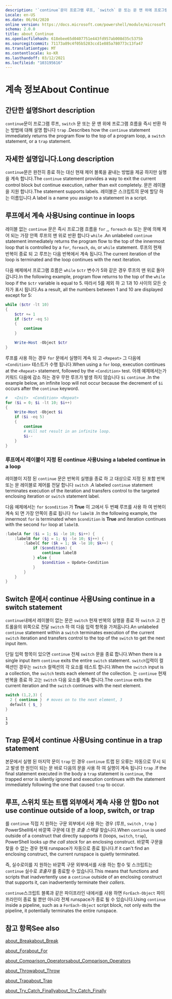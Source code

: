 ```yaml
---
description: '`continue`문이 프로그램 루프, `switch` 문 또는 문 맨 위에 프로그램 흐름을 즉시 반환 하는 방법에 대해 설명 합니다 `trap` .'
Locale: en-US
ms.date: 06/04/2020
online version: https://docs.microsoft.com/powershell/module/microsoft.powershell.core/about/about_continue?view=powershell-7.2&WT.mc_id=ps-gethelp
schema: 2.0.0
title: about_Continue
ms.openlocfilehash: 618ebee65d0407751e443fd957ab008d35c5375b
ms.sourcegitcommit: 71173a89c4f05b5283ccd1e885a780773c13fa47
ms.translationtype: MT
ms.contentlocale: ko-KR
ms.lasthandoff: 03/12/2021
ms.locfileid: "103195616"
---
```

# <a name="about-continue"></a><span data-ttu-id="6f8de-103">계속 정보</span><span class="sxs-lookup"><span data-stu-id="6f8de-103">About Continue</span></span>

## <a name="short-description"></a><span data-ttu-id="6f8de-104">간단한 설명</span><span class="sxs-lookup"><span data-stu-id="6f8de-104">Short description</span></span>

<span data-ttu-id="6f8de-105">`continue`문이 프로그램 루프, `switch` 문 또는 문 맨 위에 프로그램 흐름을 즉시 반환 하는 방법에 대해 설명 합니다 `trap` .</span><span class="sxs-lookup"><span data-stu-id="6f8de-105">Describes how the `continue` statement immediately returns the program flow to the top of a program loop, a `switch` statement, or a `trap` statement.</span></span>

## <a name="long-description"></a><span data-ttu-id="6f8de-106">자세한 설명입니다.</span><span class="sxs-lookup"><span data-stu-id="6f8de-106">Long description</span></span>

<span data-ttu-id="6f8de-107">`continue`문은 완전히 종료 하는 대신 현재 제어 블록을 끝내는 방법을 제공 하지만 실행을 계속 합니다.</span><span class="sxs-lookup"><span data-stu-id="6f8de-107">The `continue` statement provides a way to exit the current control block but continue execution, rather than exit completely.</span></span> <span data-ttu-id="6f8de-108">문은 레이블을 지원 합니다.</span><span class="sxs-lookup"><span data-stu-id="6f8de-108">The statement supports labels.</span></span>
<span data-ttu-id="6f8de-109">레이블은 스크립트의 문에 할당 하는 이름입니다.</span><span class="sxs-lookup"><span data-stu-id="6f8de-109">A label is a name you assign to a statement in a script.</span></span>

## <a name="using-continue-in-loops"></a><span data-ttu-id="6f8de-110">루프에서 계속 사용</span><span class="sxs-lookup"><span data-stu-id="6f8de-110">Using continue in loops</span></span>

<span data-ttu-id="6f8de-111">레이블 없는 `continue` 문은 즉시 프로그램 흐름을 `for` ,, `foreach` `do` 또는 문에 의해 제어 되는 가장 안쪽 루프의 맨 위로 반환 합니다 `while` .</span><span class="sxs-lookup"><span data-stu-id="6f8de-111">An unlabeled `continue` statement immediately returns the program flow to the top of the innermost loop that is controlled by a `for`, `foreach`, `do`, or `while` statement.</span></span> <span data-ttu-id="6f8de-112">루프의 현재 반복이 종료 되 고 루프는 다음 반복에서 계속 됩니다.</span><span class="sxs-lookup"><span data-stu-id="6f8de-112">The current iteration of the loop is terminated and the loop continues with the next iteration.</span></span>

<span data-ttu-id="6f8de-113">다음 예제에서 프로그램 흐름은 `while` `$ctr` 변수가 5와 같은 경우 루프의 맨 위로 돌아갑니다.</span><span class="sxs-lookup"><span data-stu-id="6f8de-113">In the following example, program flow returns to the top of the `while` loop if the `$ctr` variable is equal to 5.</span></span> <span data-ttu-id="6f8de-114">따라서 5를 제외 하 고 1과 10 사이의 모든 숫자가 표시 됩니다.</span><span class="sxs-lookup"><span data-stu-id="6f8de-114">As a result, all the numbers between 1 and 10 are displayed except for 5:</span></span>

```powershell
while ($ctr -lt 10)
{
    $ctr += 1
    if ($ctr -eq 5)
    {
        continue
    }

    Write-Host -Object $ctr
}
```

<span data-ttu-id="6f8de-115">루프를 사용 하는 경우 `for` 문에서 실행이 계속 되 고 `<Repeat>` 그 다음에 `<Condition>` 테스트가 수행 됩니다.</span><span class="sxs-lookup"><span data-stu-id="6f8de-115">When using a `for` loop, execution continues at the `<Repeat>` statement, followed by the `<Condition>` test.</span></span> <span data-ttu-id="6f8de-116">아래 예제에서는가 키워드 다음에 감소 하는 경우 무한 루프가 발생 하지 않습니다 `$i` `continue` .</span><span class="sxs-lookup"><span data-stu-id="6f8de-116">In the example below, an infinite loop will not occur because the decrement of `$i` occurs after the `continue` keyword.</span></span>

```powershell
#   <Init>  <Condition> <Repeat>
for ($i = 0; $i -lt 10; $i++)
{
    Write-Host -Object $i
    if ($i -eq 5)
    {
        continue
        # Will not result in an infinite loop.
        $i--
    }
}
```

### <a name="using-a-labeled-continue-in-a-loop"></a><span data-ttu-id="6f8de-117">루프에서 레이블이 지정 된 continue 사용</span><span class="sxs-lookup"><span data-stu-id="6f8de-117">Using a labeled continue in a loop</span></span>

<span data-ttu-id="6f8de-118">레이블이 지정 된 `continue` 문은 반복의 실행을 종료 하 고 대상으로 지정 된 포함 반복 또는 문 레이블로 제어를 전달 합니다 `switch` .</span><span class="sxs-lookup"><span data-stu-id="6f8de-118">A labeled `continue` statement terminates execution of the iteration and transfers control to the targeted enclosing iteration or `switch` statement label.</span></span>

<span data-ttu-id="6f8de-119">다음 예제에서는 `for` `$condition` 가 **True** 이 고에서 두 번째 루프를 사용 하 여 반복이 계속 되 면 가장 안쪽이 종료 됩니다 `for` `labelB` .</span><span class="sxs-lookup"><span data-stu-id="6f8de-119">In the following example, the innermost `for` is terminated when `$condition` is **True** and iteration continues with the second `for` loop at `labelB`.</span></span>

```powershell
:labelA for ($i = 1; $i -le 10; $i++) {
    :labelB for ($j = 1; $j -le 10; $j++) {
        :labelC for ($k = 1; $k -le 10; $k++) {
            if ($condition) {
                continue labelB
            } else {
                $condition = Update-Condition
            }
        }
    }
}
```

## <a name="using-continue-in-a-switch-statement"></a><span data-ttu-id="6f8de-120">Switch 문에서 continue 사용</span><span class="sxs-lookup"><span data-stu-id="6f8de-120">Using continue in a switch statement</span></span>

<span data-ttu-id="6f8de-121">`continue`내에서 레이블이 없는 문은 `switch` 현재 반복의 실행을 종료 하 `switch` 고 컨트롤을의 위쪽으로 전달 `switch` 하 여 다음 입력 항목을 가져옵니다.</span><span class="sxs-lookup"><span data-stu-id="6f8de-121">An unlabeled `continue` statement within a `switch` terminates execution of the current `switch` iteration and transfers control to the top of the `switch` to get the next input item.</span></span>

<span data-ttu-id="6f8de-122">단일 입력 항목이 있으면 `continue` 전체 `switch` 문을 종료 합니다.</span><span class="sxs-lookup"><span data-stu-id="6f8de-122">When there is a single input item `continue` exits the entire `switch` statement.</span></span>
<span data-ttu-id="6f8de-123">`switch`입력이 컬렉션인 경우는 `switch` 컬렉션의 각 요소를 테스트 합니다.</span><span class="sxs-lookup"><span data-stu-id="6f8de-123">When the `switch` input is a collection, the `switch` tests each element of the collection.</span></span> <span data-ttu-id="6f8de-124">는 `continue` 현재 반복을 종료 하 고는 `switch` 다음 요소를 계속 합니다.</span><span class="sxs-lookup"><span data-stu-id="6f8de-124">The `continue` exits the current iteration and the `switch` continues with the next element.</span></span>

```powershell
switch (1,2,3) {
  2 { continue }  # moves on to the next element, 3
  default { $_ }
}
```

```Output
1
3
```

## <a name="using-continue-in-a-trap-statement"></a><span data-ttu-id="6f8de-125">Trap 문에서 continue 사용</span><span class="sxs-lookup"><span data-stu-id="6f8de-125">Using continue in a trap statement</span></span>

<span data-ttu-id="6f8de-126">본문에서 실행 된 마지막 문이 `trap` 인 경우 `continue` 트랩 된 오류는 자동으로 무시 되 고 발생 한 원인이 되는 문 바로 다음의 문을 사용 하 여 실행이 계속 됩니다 `trap` .</span><span class="sxs-lookup"><span data-stu-id="6f8de-126">If the final statement executed in the body a `trap` statement is `continue`, the trapped error is silently ignored and execution continues with the statement immediately following the one that caused `trap` to occur.</span></span>

## <a name="do-not-use-continue-outside-of-a-loop-switch-or-trap"></a><span data-ttu-id="6f8de-127">루프, 스위치 또는 트랩 외부에서 계속 사용 안 함</span><span class="sxs-lookup"><span data-stu-id="6f8de-127">Do not use continue outside of a loop, switch, or trap</span></span>

<span data-ttu-id="6f8de-128">를 `continue` 직접 지 원하는 구문 외부에서 사용 하는 경우 (루프, `switch` , `trap` ) PowerShell에서 바깥쪽 구문에 대 한 _호출 스택을_ 찾습니다.</span><span class="sxs-lookup"><span data-stu-id="6f8de-128">When `continue` is used outside of a construct that directly supports it (loops, `switch`, `trap`), PowerShell looks _up the call stack_ for an enclosing construct.</span></span> <span data-ttu-id="6f8de-129">바깥쪽 구문을 찾을 수 없는 경우 현재 runspace가 자동으로 종료 됩니다.</span><span class="sxs-lookup"><span data-stu-id="6f8de-129">If it can't find an enclosing construct, the current runspace is quietly terminated.</span></span>

<span data-ttu-id="6f8de-130">즉, 실수로이를 지 원하는 바깥쪽 구문 외부에서를 사용 하는 함수 및 스크립트는 `continue` 실수로 _호출자_ 를 종료할 수 있습니다.</span><span class="sxs-lookup"><span data-stu-id="6f8de-130">This means that functions and scripts that inadvertently use a `continue` outside of an enclosing construct that supports it, can inadvertently terminate their _callers_.</span></span>

<span data-ttu-id="6f8de-131">`continue`스크립트 블록과 같은 파이프라인 내에서를 사용 하면 `ForEach-Object` 파이프라인이 종료 될 뿐만 아니라 전체 runspace가 종료 될 수 있습니다.</span><span class="sxs-lookup"><span data-stu-id="6f8de-131">Using `continue` inside a pipeline, such as a `ForEach-Object` script block, not only exits the pipeline, it potentially terminates the entire runspace.</span></span>

## <a name="see-also"></a><span data-ttu-id="6f8de-132">참고 항목</span><span class="sxs-lookup"><span data-stu-id="6f8de-132">See also</span></span>

[<span data-ttu-id="6f8de-133">about_Break</span><span class="sxs-lookup"><span data-stu-id="6f8de-133">about_Break</span></span>](about_Break.md)

[<span data-ttu-id="6f8de-134">about_For</span><span class="sxs-lookup"><span data-stu-id="6f8de-134">about_For</span></span>](about_For.md)

[<span data-ttu-id="6f8de-135">about_Comparison_Operators</span><span class="sxs-lookup"><span data-stu-id="6f8de-135">about_Comparison_Operators</span></span>](about_Comparison_Operators.md)

[<span data-ttu-id="6f8de-136">about_Throw</span><span class="sxs-lookup"><span data-stu-id="6f8de-136">about_Throw</span></span>](about_Throw.md)

[<span data-ttu-id="6f8de-137">about_Trap</span><span class="sxs-lookup"><span data-stu-id="6f8de-137">about_Trap</span></span>](about_Trap.md)

[<span data-ttu-id="6f8de-138">about_Try_Catch_Finally</span><span class="sxs-lookup"><span data-stu-id="6f8de-138">about_Try_Catch_Finally</span></span>](about_Try_Catch_Finally.md)
